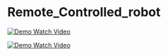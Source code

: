 # Remote_Controlled_robot

[![Demo Watch Video ](https://github.com/mukulkant-mikemighty/Remote_Controlled_robot/assets/54433438/0b4f1b05-670d-4064-bc16-e217bfe70436)](https://www.youtube.com/embed/a--l8EBel-M)


[![Demo Watch Video ](https://github.com/mukulkant-mikemighty/Remote_Controlled_robot/assets/54433438/0b4f1b05-670d-4064-bc16-e217bfe70436)](https://www.youtube.com/embed/a--l8EBel-M.gif)
